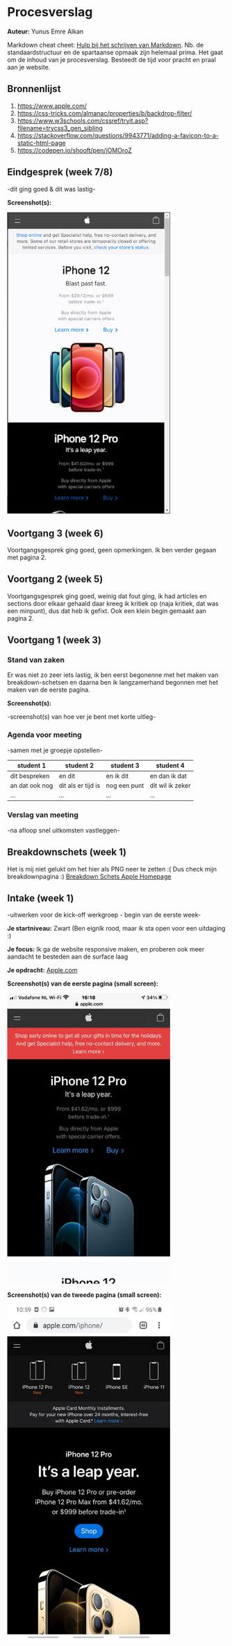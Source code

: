 # Procesverslag
**Auteur:** Yunus Emre Alkan

Markdown cheat cheet: [Hulp bij het schrijven van Markdown](https://github.com/adam-p/markdown-here/wiki/Markdown-Cheatsheet). Nb. de standaardstructuur en de spartaanse opmaak zijn helemaal prima. Het gaat om de inhoud van je procesverslag. Besteedt de tijd voor pracht en praal aan je website.



## Bronnenlijst
1. https://www.apple.com/
2. https://css-tricks.com/almanac/properties/b/backdrop-filter/
3. https://www.w3schools.com/cssref/tryit.asp?filename=trycss3_gen_sibling
4. https://stackoverflow.com/questions/9943771/adding-a-favicon-to-a-static-html-page
5. https://codepen.io/shooft/pen/jOMOroZ



## Eindgesprek (week 7/8)

-dit ging goed & dit was lastig-

**Screenshot(s):**

<img src="images/eindresultaat-homepagina.png" width="375px" alt="Eindresultaat homepagina">



## Voortgang 3 (week 6)

Voortgangsgesprek ging goed, geen opmerkingen. Ik ben verder gegaan met pagina 2.



## Voortgang 2 (week 5)

Voortgangsgesprek ging goed, weinig dat fout ging, ik had articles en sections door elkaar gehaald daar kreeg ik kritiek op (naja kritiek, dat was een minpunt), dus dat heb ik gefixt. Ook een klein begin gemaakt aan pagina 2.


## Voortgang 1 (week 3)

### Stand van zaken

Er was niet zo zeer iets lastig, ik ben eerst begonenne met het maken van breakdown-schetsen en daarna ben ik langzamerhand begonnen met het maken van de eerste pagina.

**Screenshot(s):**

-screenshot(s) van hoe ver je bent met korte uitleg-

### Agenda voor meeting

-samen met je groepje opstellen-

| student 1      | student 2          | student 3    | student 4        |
| ---            | ---                | ---          | ---              |
| dit bespreken  | en dit             | en ik dit    | en dan ik dat    |
| an dat ook nog | dit als er tijd is | nog een punt | dit wil ik zeker |
| ...            | ...                | ...          | ...              |

### Verslag van meeting

-na afloop snel uitkomsten vastleggen-



## Breakdownschets (week 1)

Het is mij niet gelukt om het hier als PNG neer te zetten :(
Dus check mijn breakdownpagina :) <a href="https://yunusemrecmd.github.io/blokweb/breakdownschets.html">Breakdown Schets Apple Homepage</a>


## Intake (week 1)
-uitwerken voor de kick-off werkgroep - begin van de eerste week-

**Je startniveau:** Zwart (Ben eignlk rood, maar ik sta open voor een uitdaging :)

**Je focus:** Ik ga de website responsive maken, en proberen ook meer aandacht te besteden aan de surface laag

**Je opdracht:** <a href="https://www.apple.com/">Apple.com</a>

**Screenshot(s) van de eerste pagina (small screen):**

<img src="images/apple-website-homepage-smallscreen.jpeg" width="375px" alt="Apple Homepage">

**Screenshot(s) van de tweede pagina (small screen):**

<img src="images/apple-website-iphonepage-smallscreen.jpeg" width="375px" alt="Apple Iphone12 pagina">
